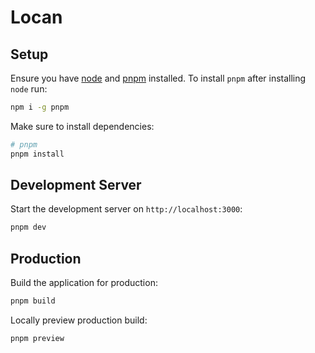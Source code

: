# Locan



## Setup

Ensure you have [node](https://nodejs.org/en/download/package-manager) and [pnpm](https://pnpm.io/installation) installed. To install `pnpm` after installing `node` run:
```bash
npm i -g pnpm
```


Make sure to install dependencies:

```bash
# pnpm
pnpm install

```

## Development Server

Start the development server on `http://localhost:3000`:

```bash
pnpm dev
```

## Production

Build the application for production:

```bash
pnpm build
```

Locally preview production build:

```bash
pnpm preview
```
